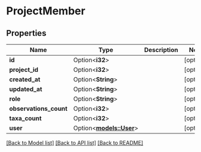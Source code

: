 # ProjectMember

## Properties

Name | Type | Description | Notes
------------ | ------------- | ------------- | -------------
**id** | Option<**i32**> |  | [optional]
**project_id** | Option<**i32**> |  | [optional]
**created_at** | Option<**String**> |  | [optional]
**updated_at** | Option<**String**> |  | [optional]
**role** | Option<**String**> |  | [optional]
**observations_count** | Option<**i32**> |  | [optional]
**taxa_count** | Option<**i32**> |  | [optional]
**user** | Option<[**models::User**](User.md)> |  | [optional]

[[Back to Model list]](../README.md#documentation-for-models) [[Back to API list]](../README.md#documentation-for-api-endpoints) [[Back to README]](../README.md)



